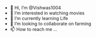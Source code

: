 - 👋 Hi, I’m @Vishwas1004
- 👀 I’m interested in watching movies
- 🌱 I’m currently learning Life
- 💞️ I’m looking to collaborate on farming
- 📫 How to reach me ...

<!---
Vishwas1004/Vishwas1004 is a ✨ special ✨ repository because its `README.md` (this file) appears on your GitHub profile.
You can click the Preview link to take a look at your changes.
--->
